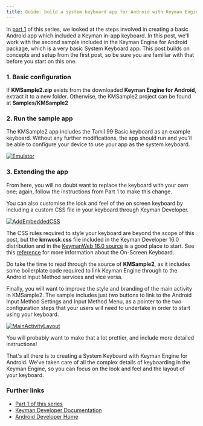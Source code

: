 ```yaml
---
title: Guide: build a system keyboard app for Android with Keyman Engine
---
```


In [part 1](../in-app/) of this series, we looked at the steps involved
in creating a basic Android app which included a Keyman in-app keyboard.
In this post, we'll work with the second sample included in the Keyman
Engine for Android package, which is a very basic System Keyboard app.
This post builds on concepts and setup from the first post, so be sure
you are familiar with that before you start on this one.

### 1. Basic configuration

If **KMSample2.zip** exists from the downloaded **Keyman Engine for
Android**, extract it to a new folder. Otherwise, the KMSample2 project
can be found at **Samples/KMSample2**

### 2. Run the sample app

The KMSample2 app includes the Tamil 99 Basic keyboard as an example
keyboard. Without any further modifications, the app should run and
you'll be able to configure your device to use your app as the system
keyboard.

[<img src="/cdn/dev/img/engine/android/14.0/guides/system-keyboard/emulator-800wi.png" title="Emulator" alt="Emulator">](/cdn/dev/img/engine/android/14.0/guides/system-keyboard/emulator-800wi.png)

### 3. Extending the app

From here, you will no doubt want to replace the keyboard with your own
one; again, follow the instructions from Part 1 to make this change.

You can also customise the look and feel of the on screen keyboard by
including a custom CSS file in your keyboard through Keyman Developer.

[<img src="/cdn/dev/img/engine/android/10.0/guides/system-keyboard/add-embedded-css.png" title="AddEmbeddedCSS" alt="AddEmbeddedCSS">](/cdn/dev/img/engine/android/10.0/guides/system-keyboard/add-embedded-css.png)

The CSS rules required to style your keyboard are beyond the scope of
this post, but the **kmwosk.css** file included in the Keyman Developer
16.0 distribution and in the [KeymanWeb 16.0
source](https://github.com/keymanapp/keyman/blob/master/web/source/resources/osk/kmwosk.css) is
a good place to start. See this
[reference](/developer/engine/web/15.0/reference/osk/classes) for more
information about the On-Screen Keyboard.

Do take the time to read through the source of **KMSample2**, as it
includes some boilerplate code required to link Keyman Engine through to
the Android Input Method services and vice versa.

Finally, you will want to improve the style and branding of the main
activity in KMSample2. The sample includes just two buttons to link to
the Android Input Method Settings and Input Method Menu, as a pointer to
the two configuration steps that your users will need to undertake in
order to start using your keyboard.

[<img src="/cdn/dev/img/engine/android/14.0/guides/system-keyboard/main-activity-layout-800wi.png" title="MainActivityLayout" alt="MainActivityLayout">](/cdn/dev/img/engine/android/14.0/guides/system-keyboard/main-activity-layout-800wi.png)

You will probably want to make that a lot prettier, and include more
detailed instructions!

That's all there is to creating a System Keyboard with Keyman Engine for
Android. We've taken care of all the complex details of keyboarding in
the Keyman Engine, so you can focus on the look and feel and the layout
of your keyboard.

### Further links

-   [Part 1 of this series](../in-app/)
-   [Keyman Developer Documentation](/developer/16.0/)
-   [Android Developer Home](http://developer.android.com/index.html)
